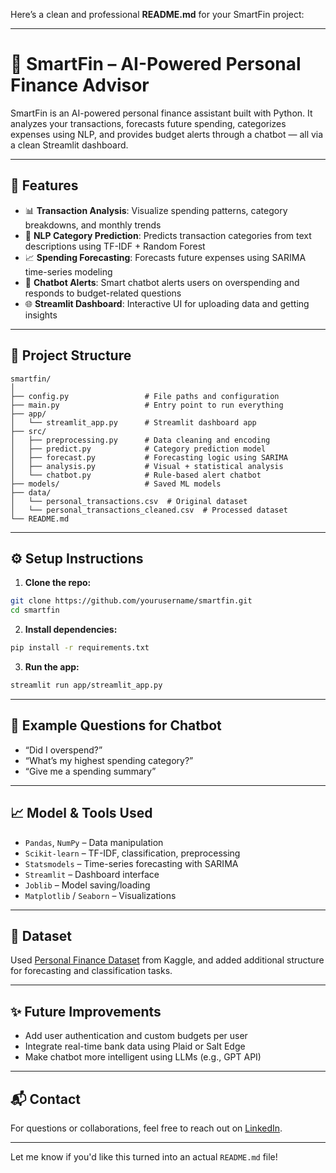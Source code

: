 Here’s a clean and professional **README.md** for your SmartFin project:

---

# 🧠 SmartFin – AI-Powered Personal Finance Advisor

SmartFin is an AI-powered personal finance assistant built with Python. It analyzes your transactions, forecasts future spending, categorizes expenses using NLP, and provides budget alerts through a chatbot — all via a clean Streamlit dashboard.

---

## 🚀 Features

* 📊 **Transaction Analysis**: Visualize spending patterns, category breakdowns, and monthly trends
* 🧠 **NLP Category Prediction**: Predicts transaction categories from text descriptions using TF-IDF + Random Forest
* 📈 **Spending Forecasting**: Forecasts future expenses using SARIMA time-series modeling
* 🤖 **Chatbot Alerts**: Smart chatbot alerts users on overspending and responds to budget-related questions
* 🌐 **Streamlit Dashboard**: Interactive UI for uploading data and getting insights

---

## 📂 Project Structure

```
smartfin/
│
├── config.py                 # File paths and configuration
├── main.py                   # Entry point to run everything
├── app/
│   └── streamlit_app.py      # Streamlit dashboard app
├── src/
│   ├── preprocessing.py      # Data cleaning and encoding
│   ├── predict.py            # Category prediction model
│   ├── forecast.py           # Forecasting logic using SARIMA
│   ├── analysis.py           # Visual + statistical analysis
│   └── chatbot.py            # Rule-based alert chatbot
├── models/                   # Saved ML models
├── data/
│   └── personal_transactions.csv  # Original dataset
│   └── personal_transactions_cleaned.csv  # Processed dataset
└── README.md
```

---

## ⚙️ Setup Instructions

1. **Clone the repo:**

```bash
git clone https://github.com/yourusername/smartfin.git
cd smartfin
```

2. **Install dependencies:**

```bash
pip install -r requirements.txt
```

3. **Run the app:**

```bash
streamlit run app/streamlit_app.py
```

---

## 🧪 Example Questions for Chatbot

* “Did I overspend?”
* “What’s my highest spending category?”
* “Give me a spending summary”

---

## 📈 Model & Tools Used

* `Pandas`, `NumPy` – Data manipulation
* `Scikit-learn` – TF-IDF, classification, preprocessing
* `Statsmodels` – Time-series forecasting with SARIMA
* `Streamlit` – Dashboard interface
* `Joblib` – Model saving/loading
* `Matplotlib` / `Seaborn` – Visualizations

---

## 📌 Dataset

Used [Personal Finance Dataset](https://www.kaggle.com/datasets/bukolafatunde/personal-finance) from Kaggle, and added additional structure for forecasting and classification tasks.

---

## ✨ Future Improvements

* Add user authentication and custom budgets per user
* Integrate real-time bank data using Plaid or Salt Edge
* Make chatbot more intelligent using LLMs (e.g., GPT API)

---

## 📬 Contact

For questions or collaborations, feel free to reach out on [LinkedIn](https://www.linkedin.com/in/youssef-elzahar/).

---

Let me know if you'd like this turned into an actual `README.md` file!
